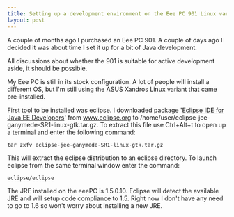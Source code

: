 ```yaml
---
title: Setting up a development environment on the Eee PC 901 Linux variant
layout: post
---
```

A couple of months ago I purchased an Eee PC 901. A couple of days ago I decided it was about time I set it up for a bit of Java development.

All discussions about whether the 901 is suitable for active development aside, it should be possible.

My Eee PC is still in its stock configuration. A lot of people will install a different OS, but I'm still using the ASUS Xandros Linux variant that came pre-installed.

First tool to be installed was eclipse. I downloaded package '<a href="http://www.eclipse.org/downloads/packages/eclipse-ide-java-ee-developers/ganymedesr1">Eclipse IDE for Java EE Developers</a>' from <a href="http://www.eclipse.org/">www.eclipse.org </a>to /home/user/eclipse-jee-ganymede-SR1-linux-gtk.tar.gz. To extract this file use Ctrl+Alt+t to open up a terminal and enter the following command:

~~~
tar zxfv eclipse-jee-ganymede-SR1-linux-gtk.tar.gz
~~~
This will extract the eclipse distribution to an eclipse directory. To launch eclipse from the same terminal window enter the command:

~~~
eclipse/eclipse
~~~

The JRE installed on the eeePC is 1.5.0.10. Eclipse will detect the available JRE and will setup code compliance to 1.5. Right now I don't have any need to go to 1.6 so won't worry about installing a new JRE.
